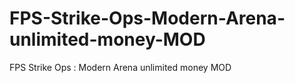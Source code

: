 # FPS-Strike-Ops-Modern-Arena-unlimited-money-MOD
FPS Strike Ops : Modern Arena unlimited money MOD
